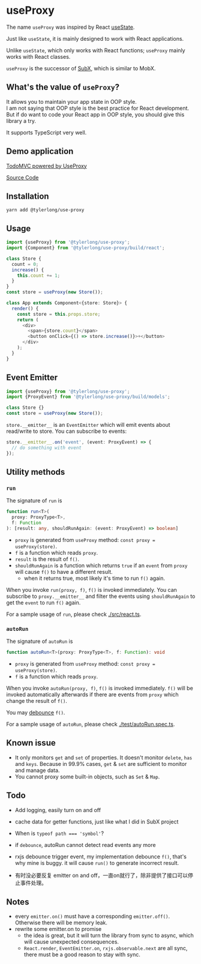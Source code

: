 # useProxy

The name `useProxy` was inspired by React [useState](https://reactjs.org/docs/hooks-intro.html).

Just like `useState`, it is mainly designed to work with React applications. 

Unlike `useState`, which only works with React functions; `useProxy` mainly works with React classes.

`useProxy` is the successor of [SubX](https://github.com/tylerlong/subx), which is similar to MobX.


## What's the value of `useProxy`?

It allows you to maintain your app state in OOP style.  
I am not saying that OOP style is the best practice for React development.  
But if do want to code your React app in OOP style, you should give this library a try.

It supports TypeScript very well. 


## Demo application

[TodoMVC powered by UseProxy](chuntaoliu.com/use-proxy-demo-todomvc/)

[Source Code](https://github.com/tylerlong/use-proxy-demo-todomvc)


## Installation

```
yarn add @tylerlong/use-proxy
```


## Usage

```ts
import {useProxy} from '@tylerlong/use-proxy';
import {Component} from '@tylerlong/use-proxy/build/react';

class Store {
  count = 0;
  increase() {
    this.count += 1;
  }
}
const store = useProxy(new Store());

class App extends Component<{store: Store}> {
  render() {
    const store = this.props.store;
    return (
      <div>
        <span>{store.count}</span>
        <button onClick={() => store.increase()}>+</button>
      </div>
    );
  }
}
```

## Event Emitter

```ts
import {useProxy} from '@tylerlong/use-proxy';
import {ProxyEvent} from '@tylerlong/use-proxy/build/models';

class Store {}
const store = useProxy(new Store());
```

`store.__emitter__` is an `EventEmitter` which will emit events about read/write to store. You can subscribe to events:

```ts
store.__emitter__.on('event', (event: ProxyEvent) => {
  // do something with event
});
```


## Utility methods

### `run`

The signature of `run` is

```ts
function run<T>(
  proxy: ProxyType<T>,
  f: Function
): [result: any, shouldRunAgain: (event: ProxyEvent) => boolean]
```

- `proxy` is generated from `useProxy` method: `const proxy = useProxy(store)`.
- `f` is a function which reads `proxy`.
- `result` is the result of `f()`.
- `shouldRunAgain` is a function which returns `true` if an `event` from `proxy` will cause `f()` to have a different result.
  - when it returns true, most likely it's time to run `f()` again.

When you invoke `run(proxy, f)`, `f()` is invoked immediately. 
You can subscribe to `proxy.__emitter__` and filter the events using `shouldRunAgain` to get the `event` to run `f()` again.

For a sample usage of `run`, please check [./src/react.ts](./src/react.ts).


### `autoRun`

The signature of `autoRun` is

```ts
function autoRun<T>(proxy: ProxyType<T>, f: Function): void
```

- `proxy` is generated from `useProxy` method: `const proxy = useProxy(store)`.
- `f` is a function which reads `proxy`.

When you invoke `autoRun(proxy, f)`, `f()` is invoked immediately.
`f()` will be invoked automatically afterwards if there are events from `proxy` which change the result of `f()`.

You may [debounce](https://lodash.com/docs/4.17.15#debounce) `f()`.

For a sample usage of `autoRun`, please check [./test/autoRun.spec.ts](./test/autoRun.spec.ts).


## Known issue

- It only monitors `get` and `set` of properties. It doesn't monitor `delete`, `has` and `keys`. Because in 99.9% cases, `get` & `set` are sufficient to monitor and manage data.
- You cannot proxy some built-in objects, such as `Set` & `Map`.


## Todo

- Add logging, easily turn on and off
- cache data for getter functions, just like what I did in SubX project
- When is `typeof path === 'symbol'`?
- if `debounce`, autoRun cannot detect read events any more

- rxjs debounce trigger event, my implementation debounce `f()`, that's why mine is buggy. it will cause `run()` to generate incorrect result.
- 有时没必要反复 emitter on and off，一直on就行了，除非提供了接口可以停止事件处理。


## Notes

- every `emitter.on()` must have a corresponding `emitter.off()`. Otherwise there will be memory leak.
- rewrite some emitter.on to promise
  - the idea is great, but it will turn the library from sync to async, which will cause unexpected consequences.
  - `React.render`, `EventEmitter.on`, `rxjs.observable.next` are all sync, there must be a good reason to stay with sync. 
